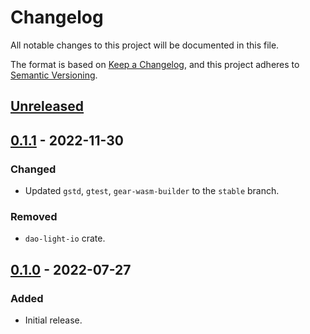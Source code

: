 # Changelog
All notable changes to this project will be documented in this file.

The format is based on [Keep a Changelog](https://keepachangelog.com/en/1.0.0/),
and this project adheres to [Semantic Versioning](https://semver.org/spec/v2.0.0.html).

## [Unreleased]

## [0.1.1] - 2022-11-30
### Changed
- Updated `gstd`, `gtest`, `gear-wasm-builder` to the `stable` branch.
### Removed
- `dao-light-io` crate.

## [0.1.0] - 2022-07-27
### Added
- Initial release.

[Unreleased]: https://github.com/gear-dapps/dao-light/compare/0.1.1...HEAD
[0.1.1]: https://github.com/gear-dapps/dao-light/compare/0.1.0...0.1.1
[0.1.0]: https://github.com/gear-dapps/dao-light/compare/57153c6...0.1.0
